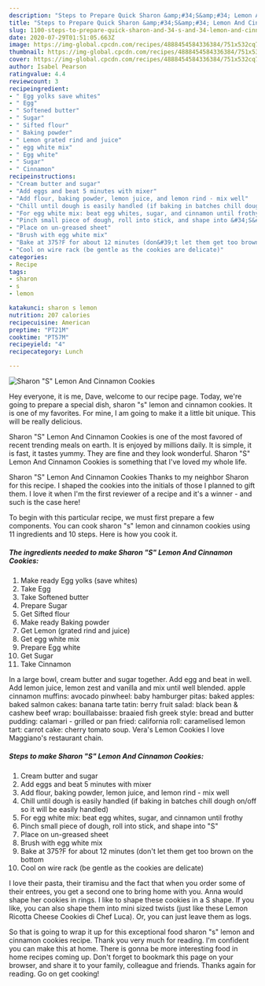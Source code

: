 ```yaml
---
description: "Steps to Prepare Quick Sharon &amp;#34;S&amp;#34; Lemon And Cinnamon Cookies"
title: "Steps to Prepare Quick Sharon &amp;#34;S&amp;#34; Lemon And Cinnamon Cookies"
slug: 1100-steps-to-prepare-quick-sharon-and-34-s-and-34-lemon-and-cinnamon-cookies
date: 2020-07-29T01:51:05.663Z
image: https://img-global.cpcdn.com/recipes/4888454584336384/751x532cq70/sharon-s-lemon-and-cinnamon-cookies-recipe-main-photo.jpg
thumbnail: https://img-global.cpcdn.com/recipes/4888454584336384/751x532cq70/sharon-s-lemon-and-cinnamon-cookies-recipe-main-photo.jpg
cover: https://img-global.cpcdn.com/recipes/4888454584336384/751x532cq70/sharon-s-lemon-and-cinnamon-cookies-recipe-main-photo.jpg
author: Isabel Pearson
ratingvalue: 4.4
reviewcount: 3
recipeingredient:
- " Egg yolks save whites"
- " Egg"
- " Softened butter"
- " Sugar"
- " Sifted flour"
- " Baking powder"
- " Lemon grated rind and juice"
- " egg white mix"
- " Egg white"
- " Sugar"
- " Cinnamon"
recipeinstructions:
- "Cream butter and sugar"
- "Add eggs and beat 5 minutes with mixer"
- "Add flour, baking powder, lemon juice, and lemon rind - mix well"
- "Chill until dough is easily handled (if baking in batches chill dough on/off so it will be easily handled)"
- "For egg white mix: beat egg whites, sugar, and cinnamon until frothy"
- "Pinch small piece of dough, roll into stick, and shape into &#34;S&#34;"
- "Place on un-greased sheet"
- "Brush with egg white mix"
- "Bake at 375?F for about 12 minutes (don&#39;t let them get too brown on the bottom"
- "Cool on wire rack (be gentle as the cookies are delicate)"
categories:
- Recipe
tags:
- sharon
- s
- lemon

katakunci: sharon s lemon 
nutrition: 207 calories
recipecuisine: American
preptime: "PT21M"
cooktime: "PT57M"
recipeyield: "4"
recipecategory: Lunch

---
```



![Sharon &#34;S&#34; Lemon And Cinnamon Cookies](https://img-global.cpcdn.com/recipes/4888454584336384/751x532cq70/sharon-s-lemon-and-cinnamon-cookies-recipe-main-photo.jpg)

Hey everyone, it is me, Dave, welcome to our recipe page. Today, we're going to prepare a special dish, sharon &#34;s&#34; lemon and cinnamon cookies. It is one of my favorites. For mine, I am going to make it a little bit unique. This will be really delicious.

Sharon &#34;S&#34; Lemon And Cinnamon Cookies is one of the most favored of recent trending meals on earth. It is enjoyed by millions daily. It is simple, it is fast, it tastes yummy. They are fine and they look wonderful. Sharon &#34;S&#34; Lemon And Cinnamon Cookies is something that I've loved my whole life.

Sharon &#34;S&#34; Lemon And Cinnamon Cookies Thanks to my neighbor Sharon for this recipe. I shaped the cookies into the initials of those I planned to gift them. I love it when I&#39;m the first reviewer of a recipe and it&#39;s a winner - and such is the case here!


To begin with this particular recipe, we must first prepare a few components. You can cook sharon &#34;s&#34; lemon and cinnamon cookies using 11 ingredients and 10 steps. Here is how you cook it.

<!--inarticleads1-->

##### The ingredients needed to make Sharon &#34;S&#34; Lemon And Cinnamon Cookies:

1. Make ready  Egg yolks (save whites)
1. Take  Egg
1. Take  Softened butter
1. Prepare  Sugar
1. Get  Sifted flour
1. Make ready  Baking powder
1. Get  Lemon (grated rind and juice)
1. Get  egg white mix
1. Prepare  Egg white
1. Get  Sugar
1. Take  Cinnamon


In a large bowl, cream butter and sugar together. Add egg and beat in well. Add lemon juice, lemon zest and vanilla and mix until well blended. apple cinnamon muffins: avocado pinwheel: baby hamburger pitas: baked apples: baked salmon cakes: banana tarte tatin: berry fruit salad: black bean &amp; cashew beef wrap: bouillabaisse: braaied fish greek style: bread and butter pudding: calamari - grilled or pan fried: california roll: caramelised lemon tart: carrot cake: cherry tomato soup. Vera&#39;s Lemon Cookies I love Maggiano&#39;s restaurant chain. 

<!--inarticleads2-->

##### Steps to make Sharon &#34;S&#34; Lemon And Cinnamon Cookies:

1. Cream butter and sugar
1. Add eggs and beat 5 minutes with mixer
1. Add flour, baking powder, lemon juice, and lemon rind - mix well
1. Chill until dough is easily handled (if baking in batches chill dough on/off so it will be easily handled)
1. For egg white mix: beat egg whites, sugar, and cinnamon until frothy
1. Pinch small piece of dough, roll into stick, and shape into &#34;S&#34;
1. Place on un-greased sheet
1. Brush with egg white mix
1. Bake at 375?F for about 12 minutes (don&#39;t let them get too brown on the bottom
1. Cool on wire rack (be gentle as the cookies are delicate)


I love their pasta, their tiramisu and the fact that when you order some of their entrees, you get a second one to bring home with you. Anna would shape her cookies in rings. I like to shape these cookies in a S shape. If you like, you can also shape them into mini sized twists (just like these Lemon Ricotta Cheese Cookies di Chef Luca). Or, you can just leave them as logs. 

So that is going to wrap it up for this exceptional food sharon &#34;s&#34; lemon and cinnamon cookies recipe. Thank you very much for reading. I'm confident you can make this at home. There is gonna be more interesting food in home recipes coming up. Don't forget to bookmark this page on your browser, and share it to your family, colleague and friends. Thanks again for reading. Go on get cooking!
